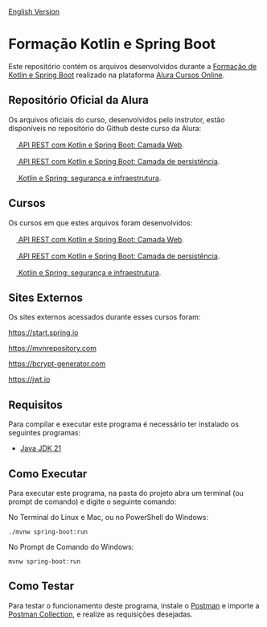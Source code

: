 [English Version](README.EN.md)

# Formação Kotlin e Spring Boot

Este repositório contém os arquivos desenvolvidos durante a [Formação de Kotlin e Spring Boot](https://cursos.alura.com.br/formacao-kotlin-spring-boot) realizado na plataforma [Alura Cursos Online](https://alura.com.br).

## Repositório Oficial da Alura

Os arquivos oficiais do curso, desenvolvidos pelo instrutor, estão disponíveis no repositório do Github deste curso da Alura:

[<img src="https://www.alura.com.br/assets/api/cursos/api-rest-kotlin-spring-boot-camada-web.svg" width="16px" height="16px"> API REST com Kotlin e Spring Boot: Camada Web](https://github.com/alura-cursos/2208-kotlin-spring).

[<img src="https://www.alura.com.br/assets/api/cursos/api-rest-kotlin-spring-boot-camada-persistencia.svg" width="16px" height="16px"> API REST com Kotlin e Spring Boot: Camada de persistência](https://github.com/alura-cursos/2210-kotlin-spring).

[<img src="https://www.alura.com.br/assets/api/cursos/kotlin-spring-seguranca-infraestrutura.svg" width="16px" height="16px"> Kotlin e Spring: segurança e infraestrutura](https://github.com/alura-cursos/2217-kotlin-spring/).

## Cursos

Os cursos em que estes arquivos foram desenvolvidos:

[<img src="https://www.alura.com.br/assets/api/cursos/api-rest-kotlin-spring-boot-camada-web.svg" width="16px" height="16px"> API REST com Kotlin e Spring Boot: Camada Web](https://cursos.alura.com.br/course/api-rest-kotlin-spring-boot-camada-web).

[<img src="https://www.alura.com.br/assets/api/cursos/api-rest-kotlin-spring-boot-camada-persistencia.svg" width="16px" height="16px"> API REST com Kotlin e Spring Boot: Camada de persistência](https://cursos.alura.com.br/course/api-rest-kotlin-spring-boot-camada-persistencia).

[<img src="https://www.alura.com.br/assets/api/cursos/kotlin-spring-seguranca-infraestrutura.svg" width="16px" height="16px"> Kotlin e Spring: segurança e infraestrutura](https://cursos.alura.com.br/course/kotlin-spring-seguranca-infraestrutura).

## Sites Externos

Os sites externos acessados durante esses cursos foram:

https://start.spring.io

https://mvnrepository.com

https://bcrypt-generator.com

https://jwt.io

## Requisitos

Para compilar e executar este programa é necessário ter instalado os seguintes programas:

- [Java JDK 21](https://www.oracle.com/java/technologies/downloads/#java21)

## Como Executar

Para executar este programa, na pasta do projeto abra um terminal (ou prompt de comando) e digite o seguinte comando:

No Terminal do Linux e Mac, ou no PowerShell do Windows:

```
./mvnw spring-boot:run
```

No Prompt de Comando do Windows:

```
mvnw spring-boot:run
```

## Como Testar

Para testar o funcionamento deste programa, instale o [Postman](https://www.postman.com/) e importe a [Postman Collection](postman_collection.json), e realize as requisições desejadas.